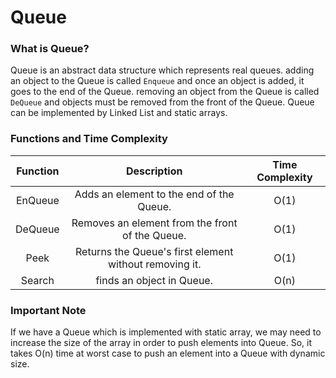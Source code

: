 # Queue

### What is Queue?

Queue is an abstract data structure which represents real queues. adding an object to the Queue is called `Enqueue` and once an object is added, it goes to the end of the Queue. removing an object from the Queue is called `DeQueue` and objects must be removed from the front of the Queue. Queue can be implemented by Linked List and static arrays.

### Functions and Time Complexity

| Function |                      Description                       | Time Complexity |
| :------: | :----------------------------------------------------: | :-------------: |
| EnQueue  |        Adds an element to the end of the Queue.        |      O(1)       |
| DeQueue  |    Removes an element from the front of the Queue.     |      O(1)       |
|   Peek   | Returns the Queue's first element without removing it. |      O(1)       |
|  Search  |               finds an object in Queue.                |      O(n)       |

### Important Note

If we have a Queue which is implemented with static array, we may need to increase the size of the array in order to push elements into Queue. So, it takes O(n) time at worst case to push an element into a Queue with dynamic size.